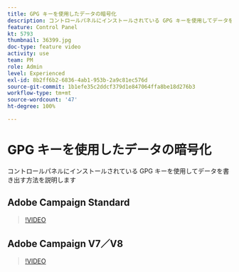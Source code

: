 ```yaml
---
title: GPG キーを使用したデータの暗号化
description: コントロールパネルにインストールされている GPG キーを使用してデータを書き出す方法を説明します。
feature: Control Panel
kt: 5793
thumbnail: 36399.jpg
doc-type: feature video
activity: use
team: PM
role: Admin
level: Experienced
exl-id: 8b2ff6b2-6836-4ab1-953b-2a9c81ec576d
source-git-commit: 1b1efe35c2ddcf379d1e847064ffa8be18d276b3
workflow-type: tm+mt
source-wordcount: '47'
ht-degree: 100%

---
```


# GPG キーを使用したデータの暗号化

コントロールパネルにインストールされている GPG キーを使用してデータを書き出す方法を説明します

## Adobe Campaign Standard

>[!VIDEO](https://video.tv.adobe.com/v/36380?quality=12&learn=0n)

## Adobe Campaign V7／V8

>[!VIDEO](https://video.tv.adobe.com/v/36399?quality=12&learn=0n)
